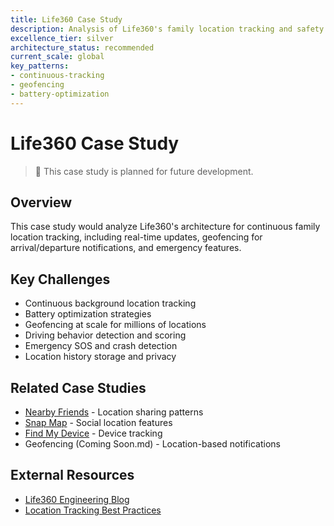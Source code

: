 ```yaml
---
title: Life360 Case Study
description: Analysis of Life360's family location tracking and safety platform
excellence_tier: silver
architecture_status: recommended
current_scale: global
key_patterns:
- continuous-tracking
- geofencing
- battery-optimization
---
```


# Life360 Case Study

> 🚧 This case study is planned for future development.

## Overview
This case study would analyze Life360's architecture for continuous family location tracking, including real-time updates, geofencing for arrival/departure notifications, and emergency features.

## Key Challenges
- Continuous background location tracking
- Battery optimization strategies
- Geofencing at scale for millions of locations
- Driving behavior detection and scoring
- Emergency SOS and crash detection
- Location history storage and privacy

## Related Case Studies
- [Nearby Friends](/architects-handbook/case-studies/location-services/nearby-friends/) - Location sharing patterns
- [Snap Map](/architects-handbook/case-studies/location-services/snap-map/) - Social location features
- [Find My Device](/architects-handbook/case-studies/location-services/find-my-device/) - Device tracking
- Geofencing (Coming Soon.md) - Location-based notifications

## External Resources
- [Life360 Engineering Blog](https://life360.engineering/)
- [Location Tracking Best Practices](https://www.life360.com/privacy-policy/)